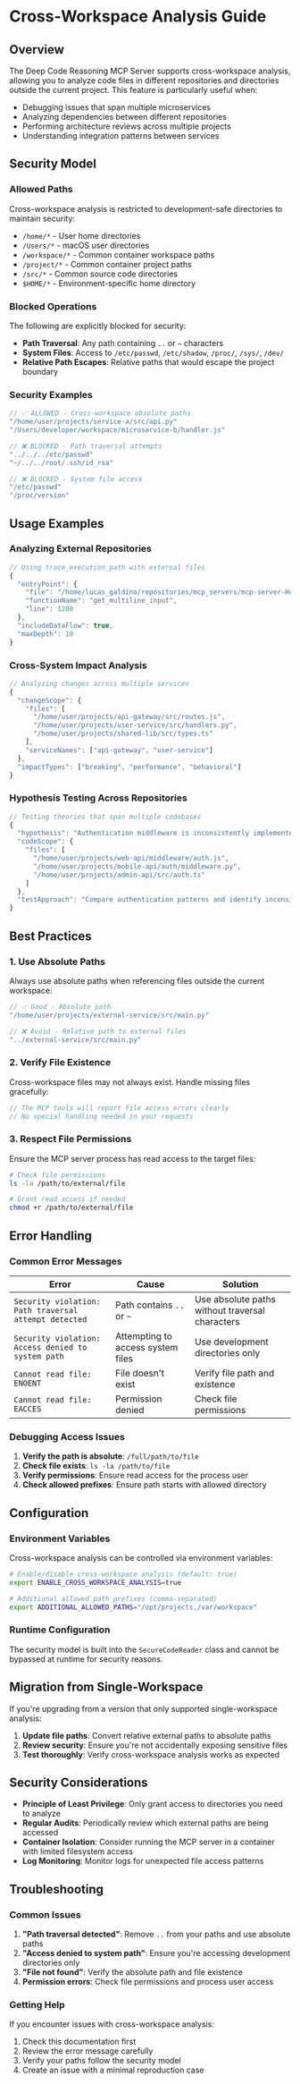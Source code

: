 # Cross-Workspace Analysis Guide

## Overview

The Deep Code Reasoning MCP Server supports cross-workspace analysis, allowing you to analyze code files in different repositories and directories outside the current project. This feature is particularly useful when:

- Debugging issues that span multiple microservices
- Analyzing dependencies between different repositories
- Performing architecture reviews across multiple projects
- Understanding integration patterns between services

## Security Model

### Allowed Paths

Cross-workspace analysis is restricted to development-safe directories to maintain security:

- `/home/*` - User home directories
- `/Users/*` - macOS user directories  
- `/workspace/*` - Common container workspace paths
- `/project/*` - Common container project paths
- `/src/*` - Common source code directories
- `$HOME/*` - Environment-specific home directory

### Blocked Operations

The following are explicitly blocked for security:

- **Path Traversal**: Any path containing `..` or `~` characters
- **System Files**: Access to `/etc/passwd`, `/etc/shadow`, `/proc/`, `/sys/`, `/dev/`
- **Relative Path Escapes**: Relative paths that would escape the project boundary

### Security Examples

```typescript
// ✅ ALLOWED - Cross-workspace absolute paths
"/home/user/projects/service-a/src/api.py"
"/Users/developer/workspace/microservice-b/handler.js"

// ❌ BLOCKED - Path traversal attempts  
"../../../etc/passwd"
"~/../../root/.ssh/id_rsa"

// ❌ BLOCKED - System file access
"/etc/passwd"
"/proc/version"
```

## Usage Examples

### Analyzing External Repositories

```typescript
// Using trace_execution_path with external files
{
  "entryPoint": {
    "file": "/home/lucas_galdino/repositories/mcp_servers/mcp-server-Human-In-the-Loop-MCP-Server/human_loop_server.py",
    "functionName": "get_multiline_input",
    "line": 1200
  },
  "includeDataFlow": true,
  "maxDepth": 10
}
```

### Cross-System Impact Analysis

```typescript
// Analyzing changes across multiple services
{
  "changeScope": {
    "files": [
      "/home/user/projects/api-gateway/src/routes.js",
      "/home/user/projects/user-service/src/handlers.py",
      "/home/user/projects/shared-lib/src/types.ts"
    ],
    "serviceNames": ["api-gateway", "user-service"]
  },
  "impactTypes": ["breaking", "performance", "behavioral"]
}
```

### Hypothesis Testing Across Repositories

```typescript
// Testing theories that span multiple codebases
{
  "hypothesis": "Authentication middleware is inconsistently implemented across services",
  "codeScope": {
    "files": [
      "/home/user/projects/web-api/middleware/auth.js",
      "/home/user/projects/mobile-api/auth/middleware.py", 
      "/home/user/projects/admin-api/src/auth.ts"
    ]
  },
  "testApproach": "Compare authentication patterns and identify inconsistencies"
}
```

## Best Practices

### 1. Use Absolute Paths

Always use absolute paths when referencing files outside the current workspace:

```typescript
// ✅ Good - Absolute path
"/home/user/projects/external-service/src/main.py"

// ❌ Avoid - Relative path to external files
"../external-service/src/main.py"
```

### 2. Verify File Existence

Cross-workspace files may not always exist. Handle missing files gracefully:

```typescript
// The MCP tools will report file access errors clearly
// No special handling needed in your requests
```

### 3. Respect File Permissions

Ensure the MCP server process has read access to the target files:

```bash
# Check file permissions
ls -la /path/to/external/file

# Grant read access if needed
chmod +r /path/to/external/file
```

## Error Handling

### Common Error Messages

| Error | Cause | Solution |
|-------|-------|----------|
| `Security violation: Path traversal attempt detected` | Path contains `..` or `~` | Use absolute paths without traversal characters |
| `Security violation: Access denied to system path` | Attempting to access system files | Use development directories only |
| `Cannot read file: ENOENT` | File doesn't exist | Verify file path and existence |
| `Cannot read file: EACCES` | Permission denied | Check file permissions |

### Debugging Access Issues

1. **Verify the path is absolute**: `/full/path/to/file`
2. **Check file exists**: `ls -la /path/to/file`
3. **Verify permissions**: Ensure read access for the process user
4. **Check allowed prefixes**: Ensure path starts with allowed directory

## Configuration

### Environment Variables

Cross-workspace analysis can be controlled via environment variables:

```bash
# Enable/disable cross-workspace analysis (default: true)
export ENABLE_CROSS_WORKSPACE_ANALYSIS=true

# Additional allowed path prefixes (comma-separated)
export ADDITIONAL_ALLOWED_PATHS="/opt/projects,/var/workspace"
```

### Runtime Configuration

The security model is built into the `SecureCodeReader` class and cannot be bypassed at runtime for security reasons.

## Migration from Single-Workspace

If you're upgrading from a version that only supported single-workspace analysis:

1. **Update file paths**: Convert relative external paths to absolute paths
2. **Review security**: Ensure you're not accidentally exposing sensitive files
3. **Test thoroughly**: Verify cross-workspace analysis works as expected

## Security Considerations

- **Principle of Least Privilege**: Only grant access to directories you need to analyze
- **Regular Audits**: Periodically review which external paths are being accessed
- **Container Isolation**: Consider running the MCP server in a container with limited filesystem access
- **Log Monitoring**: Monitor logs for unexpected file access patterns

## Troubleshooting

### Common Issues

1. **"Path traversal detected"**: Remove `..` from your paths and use absolute paths
2. **"Access denied to system path"**: Ensure you're accessing development directories only
3. **"File not found"**: Verify the absolute path and file existence
4. **Permission errors**: Check file permissions and process user access

### Getting Help

If you encounter issues with cross-workspace analysis:

1. Check this documentation first
2. Review the error message carefully
3. Verify your paths follow the security model
4. Create an issue with a minimal reproduction case
